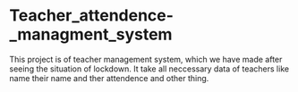 # Teacher_attendence-_managment_system
This project is  of  teacher management system, which we have made after seeing the situation of lockdown. It take all neccessary data of teachers like name their name and ther attendence and other thing. 
